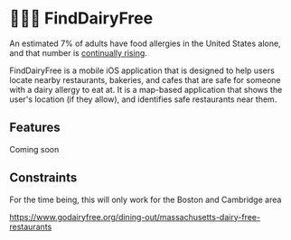 # 🐄🙅‍♂️ FindDairyFree

An estimated 7% of adults have food allergies in the United States alone, and that number is [continually rising](https://aafa.org/allergies/types-of-allergies/food-allergies/). 

FindDairyFree is a mobile iOS application that is designed to help users locate nearby
restaurants, bakeries, and cafes that are safe for someone with a dairy allergy to eat at.
It is a map-based application that shows the user's location (if they allow), and 
identifies safe restaurants near them.

## Features
Coming soon

## Constraints 
For the time being, this will only work for the Boston and Cambridge area

https://www.godairyfree.org/dining-out/massachusetts-dairy-free-restaurants

